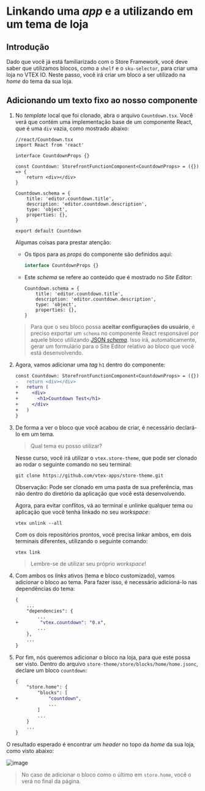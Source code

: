 # Linkando uma _app_ e a utilizando em um tema de loja

## Introdução

Dado que você já está familiarizado com o Store Framework, você deve saber que utilizamos blocos, como a `shelf` e o `sku-selector`, para criar uma loja no VTEX IO. Neste passo, você irá criar um bloco a ser utilizado na _home_ do tema da sua loja.

## Adicionando um texto fixo ao nosso componente

1. No _template_ local que foi clonado, abra o arquivo `Countdown.tsx`. Você verá que contém uma implementação base de um componente React, que é uma `div` vazia, como mostrado abaixo:

    ```tsx
    //react/Countdown.tsx
    import React from 'react'

    interface CountdownProps {}

    const Countdown: StorefrontFunctionComponent<CountdownProps> = ({}) => {
        return <div></div>
    }

    Countdown.schema = {
        title: 'editor.countdown.title',
        description: 'editor.countdown.description',
        type: 'object',
        properties: {},
    }

    export default Countdown
    ```

    Algumas coisas para prestar atenção:

    - Os tipos para as _props_ do componente são definidos aqui:

        ```ts
        interface CountdownProps {}
        ```

    - Este _schema_ se refere ao conteúdo que é mostrado no _Site Editor_:

        ```tsx
        Countdown.schema = {
            title: 'editor.countdown.title',
            description: 'editor.countdown.description',
            type: 'object',
            properties: {},
        }
        ```

    > Para que o seu bloco possa **aceitar configurações do usuário**, é preciso exportar um `schema` no componente React responsável por aquele bloco utilizando [JSON *schema*](https://json-schema.org/). Isso irá, automaticamente, gerar um formulário para o Site Editor relativo ao bloco que você está desenvolvendo. 

2. Agora, vamos adicionar uma _tag_ `h1` dentro do componente:

    ```diff
    const Countdown: StorefrontFunctionComponent<CountdownProps> = ({}) => {
    -   return <div></div>
    +   return (
    +     <div>
    +       <h1>Countdown Test</h1>
    +     </div>
    +   )
    }
    ```

3. De forma a ver o bloco que você acabou de criar, é necessário declará-lo em um tema.

    > Qual tema eu posso utilizar?

    Nesse curso, você irá utilizar o `vtex.store-theme`, que pode ser clonado ao rodar o seguinte comando no seu terminal:

    ```
    git clone https://github.com/vtex-apps/store-theme.git
    ```

    Observação: Pode ser clonado em uma pasta de sua preferência, mas não dentro do diretório da aplicação que você está desenvolvendo.

    Agora, para evitar conflitos, vá ao terminal e unlinke qualquer tema ou aplicação que você tenha linkado no seu _workspace_:

    ```
    vtex unlink --all
    ```

    Com os dois repositórios prontos, você precisa linkar ambos, em dois terminais diferentes, utilizando o seguinte comando:
    ```
    vtex link
    ```
    > Lembre-se de utilizar seu próprio _workspace_!

4. Com ambos os _links_ ativos (tema e bloco customizado), vamos adicionar o bloco ao tema. Para fazer isso, é necessário adicioná-lo nas dependências do tema:

    ```diff
    {
        ...
        "dependencies": {
            ...
    +        "vtex.countdown": "0.x",
            ...
        },
        ...
    }
    ```

5. Por fim, nós queremos adicionar o bloco na loja, para que este possa ser visto. Dentro do arquivo `store-theme/store/blocks/home/home.jsonc`, declare um bloco `countdown`:

    ```diff
    {
        "store.home": {
            "blocks": [
    +           "countdown",
                ...
            ]
            ...
        }
        ...
    }
    ```

O resultado esperado é encontrar um _header_ no topo da _home_ da sua loja, como visto abaixo:

![image](https://user-images.githubusercontent.com/19495917/80492927-0e0c8a00-893b-11ea-8a1d-aaad2874a014.png)

> No caso de adicionar o bloco como o último em `store.home`, você o verá no final da página.